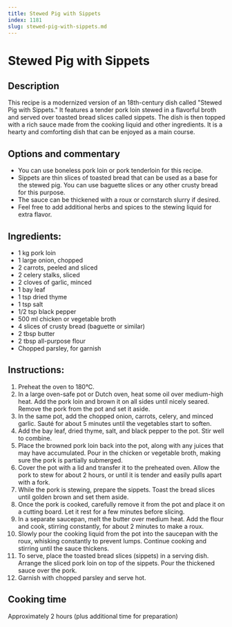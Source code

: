 ```yaml
---
title: Stewed Pig with Sippets
index: 1181
slug: stewed-pig-with-sippets.md
---
```


# Stewed Pig with Sippets

## Description
This recipe is a modernized version of an 18th-century dish called "Stewed Pig with Sippets." It features a tender pork loin stewed in a flavorful broth and served over toasted bread slices called sippets. The dish is then topped with a rich sauce made from the cooking liquid and other ingredients. It is a hearty and comforting dish that can be enjoyed as a main course.

## Options and commentary
- You can use boneless pork loin or pork tenderloin for this recipe.
- Sippets are thin slices of toasted bread that can be used as a base for the stewed pig. You can use baguette slices or any other crusty bread for this purpose.
- The sauce can be thickened with a roux or cornstarch slurry if desired.
- Feel free to add additional herbs and spices to the stewing liquid for extra flavor.

## Ingredients:
- 1 kg pork loin
- 1 large onion, chopped
- 2 carrots, peeled and sliced
- 2 celery stalks, sliced
- 2 cloves of garlic, minced
- 1 bay leaf
- 1 tsp dried thyme
- 1 tsp salt
- 1/2 tsp black pepper
- 500 ml chicken or vegetable broth
- 4 slices of crusty bread (baguette or similar)
- 2 tbsp butter
- 2 tbsp all-purpose flour
- Chopped parsley, for garnish

## Instructions:
1. Preheat the oven to 180°C.
2. In a large oven-safe pot or Dutch oven, heat some oil over medium-high heat. Add the pork loin and brown it on all sides until nicely seared. Remove the pork from the pot and set it aside.
3. In the same pot, add the chopped onion, carrots, celery, and minced garlic. Sauté for about 5 minutes until the vegetables start to soften.
4. Add the bay leaf, dried thyme, salt, and black pepper to the pot. Stir well to combine.
5. Place the browned pork loin back into the pot, along with any juices that may have accumulated. Pour in the chicken or vegetable broth, making sure the pork is partially submerged.
6. Cover the pot with a lid and transfer it to the preheated oven. Allow the pork to stew for about 2 hours, or until it is tender and easily pulls apart with a fork.
7. While the pork is stewing, prepare the sippets. Toast the bread slices until golden brown and set them aside.
8. Once the pork is cooked, carefully remove it from the pot and place it on a cutting board. Let it rest for a few minutes before slicing.
9. In a separate saucepan, melt the butter over medium heat. Add the flour and cook, stirring constantly, for about 2 minutes to make a roux.
10. Slowly pour the cooking liquid from the pot into the saucepan with the roux, whisking constantly to prevent lumps. Continue cooking and stirring until the sauce thickens.
11. To serve, place the toasted bread slices (sippets) in a serving dish. Arrange the sliced pork loin on top of the sippets. Pour the thickened sauce over the pork.
12. Garnish with chopped parsley and serve hot.

## Cooking time
Approximately 2 hours (plus additional time for preparation)
